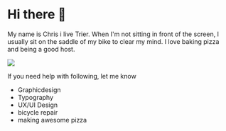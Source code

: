 # Hi there 👋

My name is Chris i live Trier. When I'm not sitting in front of the screen, I usually sit on the saddle of my bike to clear my mind.
I love baking pizza and being a good host.

![](https://giphy.com/gifs/happiness-9fuvOqZ8tbZOU)

If you need help with following, let me know

- Graphicdesign
- Typography
- UX/UI Design
- bicycle repair
- making awesome pizza



